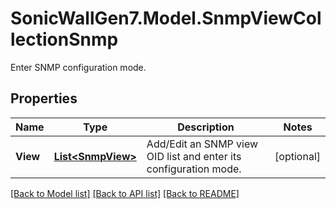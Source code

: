 # SonicWallGen7.Model.SnmpViewCollectionSnmp
Enter SNMP configuration mode.

## Properties

Name | Type | Description | Notes
------------ | ------------- | ------------- | -------------
**View** | [**List&lt;SnmpView&gt;**](SnmpView.md) | Add/Edit an SNMP view OID list and enter its configuration mode. | [optional] 

[[Back to Model list]](../README.md#documentation-for-models) [[Back to API list]](../README.md#documentation-for-api-endpoints) [[Back to README]](../README.md)

